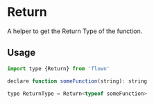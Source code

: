 # Return

A helper to get the Return Type of the function.

## Usage

```js
import type {Return} from 'flown'

declare function someFunction(string): string

type ReturnType = Return<typeof someFunction>
```
